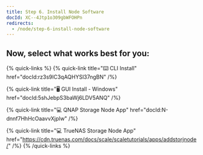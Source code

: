 ```yaml
---
title: Step 6. Install Node Software
docId: XC--4Jtp1o309gbWFOHPn
redirects:
  - /node/step-6-install-node-software
---
```


## Now, select what works best for you:

{% quick-links %}
{% quick-link title="⌨️ CLI Install" href="docId:rz3s9lC3qAQHYSl37ngBN" /%}

{% quick-link title="🖥 GUI Install - Windows" href="docId:5shJebpS3baWj6LDV5ANQ" /%}

{% quick-link title="💻 QNAP Storage Node App" href="docId:N-dnnf7HhHcOaavvXjplw" /%}

{% quick-link title="💻 TrueNAS Storage Node App" href="https://cdn.truenas.com/docs/scale/scaletutorials/apps/addstorjnode/" /%}
{% /quick-links %}
